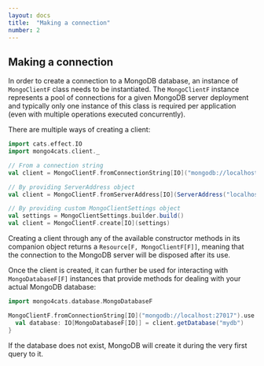 ```yaml
---
layout: docs
title:  "Making a connection"
number: 2
---
```


## Making a connection

In order to create a connection to a MongoDB database, an instance of `MongoClientF` class needs to be instantiated. 
The `MongoClientF` instance represents a pool of connections for a given MongoDB server deployment and typically
only one instance of this class is required per application (even with multiple operations executed concurrently).

There are multiple ways of creating a client:

```scala
import cats.effect.IO
import mongo4cats.client._

// From a connection string
val client = MongoClientF.fromConnectionString[IO]("mongodb://localhost:27017")

// By providing ServerAddress object
val client = MongoClientF.fromServerAddress[IO](ServerAddress("localhost", 27017))

// By providing custom MongoClientSettings object
val settings = MongoClientSettings.builder.build()
val client = MongoClientF.create[IO](settings)
```

Creating a client through any of the available constructor methods in its companion object returns a `Resource[F, MongoClientF[F]]`, meaning that the connection to the MongoDB server will be disposed after its use.

Once the client is created, it can further be used for interacting with `MongoDatabaseF[F]` instances that provide methods for dealing with your actual MongoDB database:

```scala
import mongo4cats.database.MongoDatabaseF

MongoClientF.fromConnectionString[IO]("mongodb://localhost:27017").use { client =>
  val database: IO[MongoDatabaseF[IO]] = client.getDatabase("mydb")
}
```

If the database does not exist, MongoDB will create it during the very first query to it.